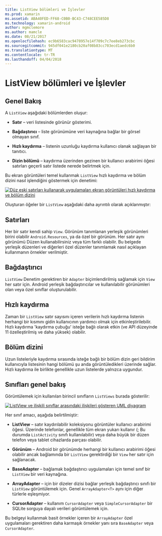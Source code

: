 ```yaml
---
title: ListView bölümleri ve İşlevler
ms.prod: xamarin
ms.assetid: ABA40FED-FF68-C0B0-BC43-C748CEE585D8
ms.technology: xamarin-android
author: mgmclemore
ms.author: mamcle
ms.date: 08/21/2017
ms.openlocfilehash: ec9b6583cac9478957e14f709c7c7ee8eb273cbc
ms.sourcegitcommit: 945df041e2180cb20af08b83cc703ecd1aedc6b0
ms.translationtype: MT
ms.contentlocale: tr-TR
ms.lasthandoff: 04/04/2018
---
```

# <a name="listview-parts-and-functionality"></a>ListView bölümleri ve İşlevler


## <a name="overview"></a>Genel Bakış

A `ListView` aşağıdaki bölümlerden oluşur:

- **Satır** &ndash; veri listesinde görünür gösterimi.

- **Bağdaştırıcı** &ndash; liste görünümüne veri kaynağına bağlar bir görsel olmayan sınıf.

- **Hızlı kaydırma** &ndash; listenin uzunluğu kaydırma kullanıcı olanak sağlayan bir tanıtıcı.

- **Dizin bölümü** &ndash; kaydırma üzerinden gezinen bir kullanıcı arabirimi öğesi satırları geçerli satır listede nerede belirtmek için.

Bu ekran görüntüleri temel kullanmak `ListView` hızlı kaydırma ve bölüm dizini nasıl işlendiğini göstermek için denetimi:

[![Düz eski satırları kullanarak uygulamaları ekran görüntüleri hızlı kaydırma ve bölüm dizini](parts-and-functionality-images/listviewparts.png)](parts-and-functionality-images/listviewparts.png#lightbox)

Oluşturan öğeler bir `ListView` aşağıdaki daha ayrıntılı olarak açıklanmıştır:


## <a name="rows"></a>Satırları

Her bir satır kendi sahip `View`. Görünüm tanımlanan yerleşik görünümleri birini olabilir `Android.Resources`, ya da özel bir görünüm. Her satır aynı görünümü Düzen kullanabilirsiniz veya tüm farklı olabilir. Bu belgede yerleşik düzenleri ve diğerleri özel düzenler tanımlamak nasıl açıklayan kullanmanın örnekler verilmiştir.


## <a name="adapter"></a>Bağdaştırıcı

`ListView` Denetim gerektiren bir `Adapter` biçimlendirilmiş sağlamak için `View` her satır için. Android yerleşik bağdaştırıcılar ve kullanılabilir görünümleri olan veya özel sınıflar oluşturulabilir.


## <a name="fast-scrolling"></a>Hızlı kaydırma

Zaman bir `ListView` satır sayısını içeren verilerin hızlı kaydırma listenin herhangi bir kısmını gidin kullanıcının yardımcı olmak için etkinleştirilebilir. Hızlı kaydırma 'kaydırma çubuğu' isteğe bağlı olarak etkin (ve API düzeyinde 11 özelleştirilmiş ve daha yüksek) olabilir.


## <a name="section-index"></a>Bölüm dizini

Uzun listeleriyle kaydırma sırasında isteğe bağlı bir bölüm dizin geri bildirim kullanıcıyla listesinin hangi bölümü şu anda görüntüledikleri üzerinde sağlar. Hızlı kaydırma ile birlikte genellikle uzun listelerde yalnızca uygundur.


## <a name="classes-overview"></a>Sınıfları genel bakış

Görüntülemek için kullanılan birincil sınıfların `ListViews` burada gösterilir:

[![ListView ve ilişkili sınıflar arasındaki ilişkileri gösteren UML diyagram](parts-and-functionality-images/image2.png)](parts-and-functionality-images/image2.png#lightbox)

Her sınıf amacı, aşağıda belirtilmiştir:

- **ListView** &ndash; satır kaydırılabilir koleksiyonu görüntüler kullanıcı arabirimi öğesi. Üzerinde telefonlar, genellikle tüm ekran yukarı kullanır (; Bu durumda `ListActivity` sınıfı kullanılabilir) veya daha büyük bir düzen telefon veya tablet cihazlarda parçası olabilir.

- **Görünüm** &ndash; Android bir görünümde herhangi bir kullanıcı arabirimi öğesi olabilir ancak bağlamında bir `ListView` gerektirdiği bir `View` her satır için sağlanacak.

- **BaseAdapter** &ndash; bağlamak bağdaştırıcı uygulamaları için temel sınıf bir `ListView` bir veri kaynağına.

- **ArrayAdapter** &ndash; için bir dizeler dizisi bağlar yerleşik bağdaştırıcı sınıfı bir `ListView` görüntülemek için. Genel `ArrayAdapter<T>` aynı için diğer türlerle eşleşmiyor.

- **CursorAdapter** &ndash; kullanım `CursorAdapter` veya `SimpleCursorAdapter` bir SQLite sorguya dayalı verileri görüntülemek için.

Bu belgeyi kullanmak basit örnekler içeren bir `ArrayAdapter` özel uygulamaları gerektiren daha karmaşık örnekler yanı sıra `BaseAdapter` veya `CursorAdapter`.


